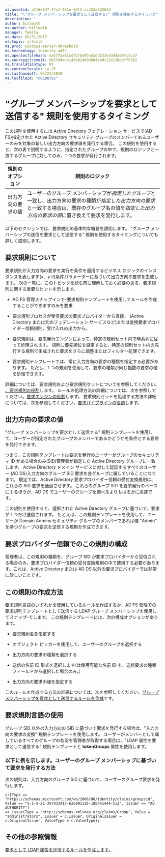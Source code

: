 ```yaml
---
ms.assetid: af16e847-47c2-461e-9df1-cc352a322043
title: "\"グループ メンバーシップを要求として送信する\" 規則を使用するタイミング"
description: ''
author: billmath
ms.author: billmath
manager: femila
ms.date: 05/31/2017
ms.topic: article
ms.prod: windows-server-threshold
ms.technology: identity-adfs
ms.openlocfilehash: ea537aa61cd7bfbe05ed1dd151eddd4a0bfc5ca7
ms.sourcegitcommit: 0b5fd4dc4148b92480db04e4dc22e139dcff8582
ms.translationtype: MT
ms.contentlocale: ja-JP
ms.lasthandoff: 05/24/2019
ms.locfileid: "66188302"
---
```

# <a name="when-to-use-a-send-group-membership-as-a-claim-rule"></a>"グループ メンバーシップを要求として送信する" 規則を使用するタイミング
この規則を使用するには Active Directory フェデレーション サービスで\(AD FS\)指定された Active Directory セキュリティ グループのメンバーであるユーザーのみを対象の新しい出力方向の要求値を発行する場合。 この規則を使用すると、次の表で説明するように、指定されたグループの中で、規則のロジックと一致するグループに対してのみ、1 つの要求が発行されます。  
  
|規則のオプション|規則のロジック|  
|---------------|--------------|  
|出力方向の要求の値|ユーザーのグループ メンバーシップが*指定したグループ*と一致し、出力方向の要求の種類が*指定した出力方向の要求*と一致する場合は、既存のグループ名の値を*指定した出力方向の要求の値*に置き換えて要求を発行します。|  
  
以下のセクションでは、要求規則の基本的な概要を説明します。 "グループ メンバーシップの送信を要求として送信する" 規則を使用するタイミングについても詳しく説明します。  
  
## <a name="about-claim-rules"></a>要求規則について  
要求規則が入力方向の要求を実行を条件を適用するビジネス ロジックのインスタンスを表します\(x、y if\)条件パラメーターに基づいて出力方向の要求を生成します。 次の一覧に、このトピックを読む前に理解しておく必要のある、要求規則に関する重要なヒントを示します。  
  
-   AD FS 管理スナップインで\-要求規則テンプレートを使用してルールを作成することができますのみを要求  
  
-   要求規則プロセスが受信要求の要求プロバイダーから直接、 \(Active Directory または別のフェデレーション サービスなど\)または変換要求プロバイダー信頼規則、受け入れの出力から。  
  
-   要求規則は、要求発行エンジンによって、特定の規則セット内で時系列に従って処理されます。 規則に優先順位を設定すると、特定の規則セット内の先行する規則で生成された要求をさらに調整またはフィルター処理できます。  
  
-   要求規則テンプレートでは、常に入力方向の要求の種類を指定する必要があります。 ただし、1 つの規則を使用して、要求の種類が同じ複数の要求の値を処理できます。  
  
詳細については、要求規則および要求規則セットについてを参照してください。 [、要求規則の役割](The-Role-of-Claim-Rules.md)します。 ルールの処理方法の詳細については、次を参照してください。[要求エンジンの役割](The-Role-of-the-Claims-Engine.md)します。 要求規則セットを処理する方法の詳細については、次を参照してください。[要求パイプラインの役割](The-Role-of-the-Claims-Pipeline.md)します。  
  
## <a name="outgoing-claim-value"></a>出力方向の要求の値  
"グループ メンバーシップを要求として送信する" 規則テンプレートを使用して、ユーザーが指定されたグループのメンバーであるかどうかを条件とする要求を発行できます。  
  
つまり、この規則テンプレートは要求を発行のユーザーがグループのセキュリティ ID がある場合のみ\(SID\)管理者が指定した Active Directory グループに一致します。 Active Directory ドメイン サービスに対して認証するすべてのユーザー \(AD DS\)入力方向のグループ SID 要求を各グループに属していることになります。 既定では、Active Directory 要求プロバイダー信頼の受付変換規則は、これらの SID 要求を通過させます。 これらのグループ SID を要求発行のベースにするほうが、AD DS でユーザーのグループを調べるよりもはるかに高速です。  
  
この規則を使用すると、選択された Active Directory グループに基づいて、要求が 1 つだけ送信されます。 たとえば、この規則テンプレートを使用して、ユーザーが Domain Admins セキュリティ グループのメンバーであれば値 "Admin" を持つグループの要求を送信する規則を作成できます。  
  
## <a name="configuring-this-rule-on-a-claims-provider-trust"></a>要求プロバイダー信頼でのこの規則の構成  
管理者は、この規則の種類を、グループ SID が要求プロバイダーから受信される場合のみ、要求プロバイダー信頼の受付変換規則の中で使用する必要があります。これは、Active Directory または AD DS 以外の要求プロバイダーでは非常に珍しいことです。  
  
## <a name="how-to-create-this-rule"></a>この規則の作成方法  
要求規則言語のいずれかを使用しているルールを作成するか、AD FS 管理での要求規則テンプレートとして送信する LDAP グループ メンバーシップを使用してスナップ\-でします。 この規則テンプレートには、次の構成オプションがあります。  
  
-   要求規則名を指定する  
  
-   オブジェクト ピッカーを使用して、ユーザーのグループを選択する  
  
-   出力方向の要求の種類を選択する  
  
-   送信の名前 ID 形式を選択します\(は使用可能な名前 ID を、送信要求の種類 フィールドから選択した場合のみ。\)  
  
-   出力方向の要求の値を指定する  
  
このルールを作成する方法の詳細については、次を参照してください。[グループ メンバーシップを要求として送信するルールを作成](https://technet.microsoft.com/library/ee913569.aspx)です。  
  
## <a name="using-the-claim-rule-language"></a>要求規則言語の使用  
グループ SID 以外の入力方向の SID に基づいて要求を発行する場合は、"入力方向の要求の変換" 規則テンプレートを使用します。 ユーザーがメンバーとして属しているすべてのグループの名前を管理者が取得する場合は、"LDAP 属性を要求として送信する" 規則テンプレートと **tokenGroups** 属性を使用します。  
  
### <a name="example-how-to-issue-group-claims-based-on-the-users-group-membership"></a>以下に例を示します。ユーザーのグループ メンバーシップに基づいて要求を発行する方法  
次の規則は、入力方向のグループ SID に基づいて、ユーザーのグループ要求を発行します。  
  
```  
c:[Type == "https://schemas.microsoft.com/ws/2008/06/identity/claims/groupsid", Value == "S-1-5-21-397933417-626991126-188441444-512", Issuer == "AD AUTHORITY"]  
=> issue(Type = "http://schemas.xmlsoap.org/claims/Group", Value = "administrators", Issuer = c.Issuer, OriginalIssuer = c.OriginalIssuer, ValueType = c.ValueType);  
```  
  
## <a name="additional-references"></a>その他の参照情報  
[要求として LDAP 属性を送信するルールを作成します。](https://technet.microsoft.com/library/dd807115.aspx)  
  

